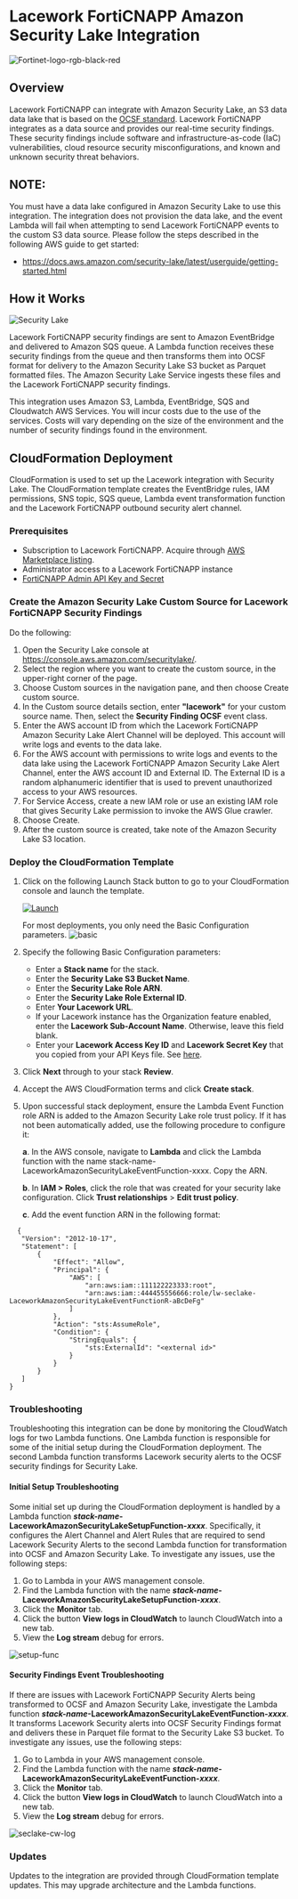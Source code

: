 # Lacework FortiCNAPP Amazon Security Lake Integration
![Fortinet-logo-rgb-black-red](https://github.com/user-attachments/assets/99c6a147-2abf-4a32-bf43-a565ca839754)


## Overview
Lacework FortiCNAPP can integrate with Amazon Security Lake, an S3 data data lake that is based on the [OCSF standard](https://schema.ocsf.io/).
Lacework FortiCNAPP integrates as a data source and provides our real-time security findings. These security findings include software and infrastructure-as-code (IaC) vulnerabilities, cloud resource security misconfigurations, and known and unknown security threat behaviors.

## NOTE:
You must have a data lake configured in Amazon Security Lake to use this integration. The integration does not provision the data lake, and the event Lambda will fail when attempting to send Lacework FortiCNAPP events to the custom S3 data source. Please follow the steps described in the following AWS guide to get started:
* https://docs.aws.amazon.com/security-lake/latest/userguide/getting-started.html

## How it Works
![Security Lake](https://github.com/user-attachments/assets/536cf7f9-6f53-4e9a-9112-6cc4db95f4bb)

Lacework FortiCNAPP security findings are sent to Amazon EventBridge and delivered to Amazon SQS queue. A Lambda function receives these security findings from the queue and then transforms them into OCSF format for delivery to the Amazon Security Lake S3 bucket as Parquet formatted files. The Amazon Security Lake Service ingests these files and the Lacework FortiCNAPP security findings.

This integration uses Amazon S3, Lambda, EventBridge, SQS and Cloudwatch AWS Services. You will incur costs due to the use of the services. Costs will vary depending on the size of the environment and the number of security findings found in the environment.

## CloudFormation Deployment
CloudFormation is used to set up the Lacework integration with Security Lake. The CloudFormation template creates the EventBridge rules, IAM permissions, SNS topic, SQS queue, Lambda event transformation function and the Lacework FortiCNAPP outbound security alert channel.

### Prerequisites
* Subscription to Lacework FortiCNAPP. Acquire through [AWS Marketplace listing](https://aws.amazon.com/marketplace/pp/prodview-uv2dct6bigr54?sr=0-1&ref_=beagle&applicationId=AWSMPContessa).
* Administrator access to a Lacework FortiCNAPP instance
* [FortiCNAPP Admin API Key and Secret](https://docs.lacework.com/api/api-access-keys-and-tokens)
  

### Create the Amazon Security Lake Custom Source for Lacework FortiCNAPP Security Findings
Do the following:

1. Open the Security Lake console at https://console.aws.amazon.com/securitylake/.
2. Select the region where you want to create the custom source, in the upper-right corner of the page.
3. Choose Custom sources in the navigation pane, and then choose Create custom source.
4. In the Custom source details section, enter **"lacework"** for your custom source name. Then, select the **Security Finding OCSF** event class.
5. Enter the AWS account ID from which the Lacework FortiCNAPP Amazon Security Lake Alert Channel will be deployed. This account will write logs and events to the data lake.
6. For the AWS account with permissions to write logs and events to the data lake using the Lacework FortiCNAPP Amazon Security Lake Alert Channel, enter the AWS account ID and External ID. The External ID is a random alphanumeric identifier that is used to prevent unauthorized access to your AWS resources.
7. For Service Access, create a new IAM role or use an existing IAM role that gives Security Lake permission to invoke the AWS Glue crawler.
8. Choose Create.
9. After the custom source is created, take note of the Amazon Security Lake S3 location.


### Deploy the CloudFormation Template

1. Click on the following Launch Stack button to go to your CloudFormation console and launch the template.

   [![Launch](https://user-images.githubusercontent.com/6440106/153987820-e1f32423-1e69-416d-8bca-2ee3a1e85df1.png)](https://console.aws.amazon.com/cloudformation/home?#/stacks/create/review?templateURL=https://lacework-alliances.s3.us-west-2.amazonaws.com/lacework-amazon-security-lake/templates/amazon-security-lake-integration.yml)

   For most deployments, you only need the Basic Configuration parameters.
   ![basic](https://github.com/user-attachments/assets/a7643a48-1d17-4d44-8f98-e65d1a7d8fd1)
   
2. Specify the following Basic Configuration parameters:
    * Enter a **Stack name** for the stack.
    * Enter the **Security Lake S3 Bucket Name**.
    * Enter the **Security Lake Role ARN**.
    * Enter the **Security Lake Role External ID**.
    * Enter **Your Lacework URL**.
    * If your Lacework instance has the Organization feature enabled, enter the **Lacework Sub-Account Name**. Otherwise, leave this field blank.
    * Enter your **Lacework Access Key ID** and **Lacework Secret Key** that you copied from your API Keys file. See [here](https://docs.lacework.com/console/generate-api-access-keys-and-tokens).
     
3. Click **Next** through to your stack **Review**.
4. Accept the AWS CloudFormation terms and click **Create stack**.
5. Upon successful stack deployment, ensure the Lambda Event Function role ARN is added to the Amazon Security Lake role trust policy.
If it has not been automatically added, use the following procedure to configure it:

   **a**. In the AWS console, navigate to **Lambda** and click the Lambda function with the name stack-name-
   LaceworkAmazonSecurityLakeEventFunction-xxxx. Copy the ARN.

   **b**. In **IAM > Roles**, click the role that was created for your security lake configuration. Click **Trust relationships** >
   **Edit trust policy**.

   **c**. Add the event function ARN in the following format:

 ```
   {
    "Version": "2012-10-17",
    "Statement": [
        {
            "Effect": "Allow",
            "Principal": {
                "AWS": [
                    "arn:aws:iam::111122223333:root",
                    "arn:aws:iam::444455556666:role/lw-seclake-LaceworkAmazonSecurityLakeEventFunctionR-aBcDeFg"
                ]
            },
            "Action": "sts:AssumeRole",
            "Condition": {
                "StringEquals": {
                    "sts:ExternalId": "<external id>"
                }
            }
        }
    ]
}
```

### Troubleshooting
Troubleshooting this integration can be done by monitoring the CloudWatch logs for two Lambda functions. One Lambda function is responsible for some of the initial setup during the CloudFormation deployment. The second Lambda function transforms Lacework security alerts to the OCSF security findings for Security Lake.

#### Initial Setup Troubleshooting
Some initial set up during the CloudFormation deployment is handled by a Lambda function **_stack-name_-LaceworkAmazonSecurityLakeSetupFunction-_xxxx_**. Specifically, it configures the Alert Channel and Alert Rules that are required to send Lacework Security Alerts to the second Lambda function for transformation into OCSF and Amazon Security Lake.
To investigate any issues, use the following steps:

1. Go to Lambda in your AWS management console.
2. Find the Lambda function with the name **_stack-name_-LaceworkAmazonSecurityLakeSetupFunction-_xxxx_**.
3. Click the **Monitor** tab.
4. Click the button **View logs in CloudWatch** to launch CloudWatch into a new tab.
5. View the **Log stream** debug for errors.

![setup-func](https://github.com/user-attachments/assets/86a98d1f-ad37-4f40-8e57-164cbfd03f1f)


#### Security Findings Event Troubleshooting
If there are issues with Lacework FortiCNAPP Security Alerts being transformed to OCSF and Amazon Security Lake, investigate the Lambda function **_stack-name_-LaceworkAmazonSecurityLakeEventFunction-_xxxx_**. It transforms Lacework Security alerts into OCSF Security Findings format and delivers these in Parquet file format to the Security Lake S3 bucket.
To investigate any issues, use the following steps:

1. Go to Lambda in your AWS management console.
2. Find the Lambda function with the name **_stack-name_-LaceworkAmazonSecurityLakeEventFunction-_xxxx_**.
3. Click the **Monitor** tab.
4. Click the button **View logs in CloudWatch** to launch CloudWatch into a new tab.
5. View the **Log stream** debug for errors.

![seclake-cw-log](https://github.com/user-attachments/assets/2e783783-b0e8-4143-a348-5eba836c7817)

### Updates
Updates to the integration are provided through CloudFormation template updates. This may upgrade architecture and the Lambda functions.
